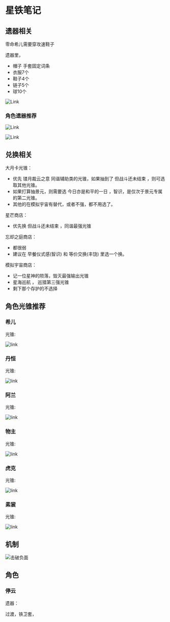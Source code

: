 # 星铁笔记

## 遗器相关

零命希儿需要穿攻速鞋子

遗器里，
* 帽子 手套固定词条
* 衣服7个
* 鞋子4个
* 链子5个
* 球10个

![Link](./images/yiqi_zhucitiao.webp)


### 角色遗器推荐

![Link](./images/juseyiqi1.webp)

![Link](./images/jueseyiqi2.webp)

## 兑换相关

大月卡光锥：

* 优先 镂月裁云之意 同谐辅助类的光锥，如果抽到了 但战斗还未结束 ，则可选取其他光锥。
* 如果打算抽景元，则需要选 今日亦是和平的一日 ，智识，是仅次于景元专属的第二光锥。
* 其他的在模拟宇宙有替代，或者不强，都不用选了。

星芒商店：

* 优先换 但战斗还未结束 ，同谐最强光锥

忘却之庭商店：

* 都很弱
* 建议在 早餐仪式感(智识) 和 等价交换(丰饶) 里选一个换。

模拟宇宙商店：

* 记一位星神的陨落，毁灭最强输出光锥
* 星海巡航 ， 巡猎第三强光锥
* 剩下那个存护的不选择

## 角色光锥推荐

### 希儿

光锥:

![link](./images/xi_er.png)

### 丹恒

光锥:

![link](./images/dan_heng.png)

### 阿兰

光锥:

![link](./images/a_lan.png)

### 物主

光锥:

![link](./images/wu_zhu.png)

### 虎克

光锥:

![link](./images/hu_ke.png)

### 素裳

光锥:

![link](./images/su_shang.png)


## 机制

![击破负面](./images/jipofumian.webp)

## 角色

### 停云

遗器：

过渡，铁卫套，